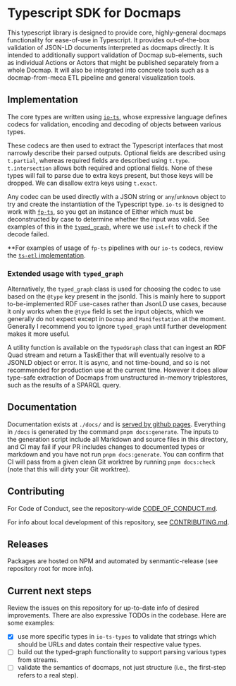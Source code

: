 # Typescript SDK for Docmaps

This typescript library is designed to provide core, highly-general docmaps
functionality for ease-of-use in Typescript. It provides out-of-the-box
validation of JSON-LD documents interpreted as docmaps directly. It is intended
to additionally support validation of Docmap sub-elements, such as individual
Actions or Actors that might be published separately from a whole Docmap. It
will also be integrated into concrete tools such as a docmap-from-meca ETL pipeline
and general visualization tools.

## Implementation

The core types are written using [`io-ts`](https://github.com/gcanti/io-ts), whose
expressive language defines codecs for validation, encoding and decoding of objects
between various types.

These codecs are then used to extract the Typescript interfaces that most narrowly
describe their parsed outputs. Optional fields are described using `t.partial`, whereas
required fields are described using `t.type`. `t.intersection` allows both required and
optional fields. None of these types will fail to parse due to extra keys present, but those
keys will be dropped. We can disallow extra keys using `t.exact`.

Any codec can be used directly with a JSON string or `any`/`unknown` object to try and
create the instantiation of the Typescript type. `io-ts` is designed to work with
[`fp-ts`](https://github.com/gcanti/fp-ts), so you get an instance of Either which must
be deconstructed by case to determine whether the input was valid. See examples of this
in the [`typed_graph`](https://github.com/Docmaps-Project/docmaps/blob/main/packages/ts-sdk/src/typed_graph.ts),
where we use `isLeft` to check if the decode failed.

**For examples of usage of `fp-ts` pipelines with our `io-ts` codecs, review the
[`ts-etl` implementation](https://github.com/Docmaps-Project/docmaps/blob/main/packages/ts-etl/src/plugins/crossref/api.ts).

### Extended usage with `typed_graph`

Alternatively, the `typed_graph` class is used for choosing the codec to use based on the
`@type` key present in the jsonld. This is mainly here to support to-be-implemented RDF
use-cases rather than JsonLD use cases, because it only works when the `@type` field is set
the input objects, which we generally do not expect except in `Docmap` and `Manifestation`
at the moment. Generally I recommend you to ignore `typed_graph` until further development
makes it more useful.

A utility function is available on the `TypedGraph` class that can ingest an RDF Quad stream
and return a TaskEither that will eventually resolve to a JSONLD object or error. It is async,
and not time-bound, and so is not recommended for production use at the current time. However
it does allow type-safe extraction of Docmaps from unstructured in-memory triplestores, such
as the results of a SPARQL query.

## Documentation

Documentation exists at `./docs/` and is [served by github pages](https://docmaps-project.github.io/docmaps/docmaps-sdk/index.html).
Everything in `/docs` is generated by the command `pnpm docs:generate`. The inputs to the
generation script include all Markdown and source files in this directory, and CI may
fail if your PR includes changes to documented types or markdown and you have not run
`pnpm docs:generate`. You can confirm that CI will pass from a given clean Git worktree
by running `pnpm docs:check` (note that this will dirty your Git worktree).

## Contributing

For Code of Conduct, see the repository-wide
[CODE_OF_CONDUCT.md](https://github.com/Docmaps-Project/docmaps/blob/main/CODE_OF_CONDUCT.md).

For info about local development of this repository, see
[CONTRIBUTING.md](https://github.com/Docmaps-Project/docmaps/blob/main/packages/ts-sdk/CONTRIBUTING.md).

## Releases

Packages are hosted on NPM and automated by senmantic-release (see repository root for more info).

## Current next steps

Review the issues on this repository for up-to-date info of desired improvements.
There are also expressive TODOs in the codebase.
Here are some examples:

- [x] use more specific types in `io-ts-types` to validate that strings which should
be URLs and dates contain their respective value types.
- [ ] build out the typed-graph functionality to support parsing various types from streams.
- [ ] validate the semantics of docmaps, not just structure (i.e., the first-step refers to a real step).
